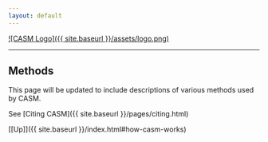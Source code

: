 ```yaml
---
layout: default
---
```


[![CASM Logo]({{ site.baseurl }}/assets/logo.png)](https://prisms-center.github.io/CASMcode_docs/)

***
## Methods

This page will be updated to include descriptions of various methods used by CASM.

See [Citing CASM]({{ site.baseurl }}/pages/citing.html)

[[Up]]({{ site.baseurl }}/index.html#how-casm-works)
